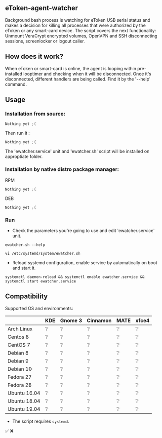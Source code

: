 ## eToken-agent-watcher
Background bash process is watching for eToken USB serial status and makes a decision for killing all processes that were authorized by the eToken or any smart-card device.
The script covers the next functionality: Unmount VeraCrypt encrypted volumes, OpenVPN and SSH disconnecting sessions, screenlocker or logout caller.

## How does it work?
When eToken or smart-card is online, the agent is looping within pre-installed looptimer and checking when it will be disconnected. Once it's disconnected, different handlers are being called. Find it by the '--help' command.

## Usage
### Installation from source:
```
Nothing yet ;(
```
Then run it :
```
Nothing yet ;(
```
The 'ewatcher.service' unit and 'ewatcher.sh' script will be installed on approptiate folder.
### Installation by native distro package manager:
RPM
```
Nothing yet ;(
```
DEB
```
Nothing yet ;(
```
### Run
- Check the parameters you're going to use and edit 'ewatcher.service' unit.
```
ewatcher.sh --help
```
```
vi /etc/systemd/system/ewatcher.sh
```
- Reload systemd configuration, enable service by automatically on boot and start it.
```
systemctl daemon-reload && systemctl enable ewatcher.service && systemctl start ewatcher.service
```
## Compatibility

Supported OS and environments:

|                | KDE | Gnome 3 | Cinnamon | MATE | xfce4 |
| -------------- | ---- | ----- | ----- | ----- | ----- |
|  Arch Linux    |  ❔  |  ❔  |  ❔  |  ❔  |  ❔  |
|   Centos 8     |  ❔  |  ❔  |  ❔  |  ❔  |  ❔  |
|   CentOS 7     |  ❔  |  ❔  |  ❔  |  ❔  |  ❔  |
|   Debian 8     |  ❔  |  ❔  |  ❔  |  ❔  |  ❔  |
|   Debian 9     |  ❔  |  ❔  |  ❔  |  ❔  |  ❔  |
|   Debian 10    |  ❔  |  ❔  |  ❔  |  ❔  |  ❔  |
|   Fedora 27    |  ❔  |  ❔  |  ❔  |  ❔  |  ❔  |
|   Fedora 28    |  ❔  |  ❔  |  ❔  |  ❔  |  ❔  |
| Ubuntu 16.04   |  ❔  |  ❔  |  ❔  |  ❔  |  ❔  |
| Ubuntu 18.04   |  ❔  |  ❔  |  ❔  |  ❔  |  ❔  |
| Ubuntu 19.04   |  ❔  |  ❔  |  ❔  |  ❔  |  ❔  |

- The script requires `systemd`.

✅
❌

